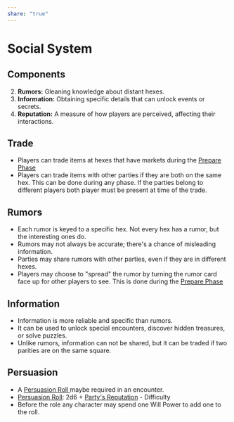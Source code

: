 ```yaml
---
share: "true"
---
```




# Social System
## Components

2. **Rumors:** Gleaning knowledge about distant hexes.
3. **Information:** Obtaining specific details that can unlock events or secrets.
4. **Reputation:** A measure of how players are perceived, affecting their interactions.


## Trade

 - Players can trade items at hexes that have markets during the [Prepare Phase](./Prepare%20Phase.html)
 -  Players can trade items with other parties if they are both on the same hex. This can be done during any phase. If the parties belong to different players both player must be present at time of the trade.

## Rumors

- Each rumor is keyed to a specific hex. Not every hex has a rumor, but the interesting ones do.
- Rumors may not always be accurate; there's a chance of misleading information.
- Parties may share rumors with other parties, even if they are in different hexes.
- Players may choose to "spread" the rumor by turning the rumor card face up for other players to see. This is done during the [Prepare Phase](./Prepare%20Phase.html)

## Information

- Information is more reliable and specific than rumors.
- It can be used to unlock special encounters, discover hidden treasures, or solve puzzles.
- Unlike rumors, information can not be shared, but it can be traded if two parities are on the same square.

## Persuasion

- A [Persuasion Roll ](Persuasion%20Roll.html)maybe required in an encounter.
- [Persuasion Roll](./Persuasion%20Roll.html): 2d6 + [Party's Reputation](./Party's%20Reputation.html) - Difficulty
- Before the role any character may spend one Will Power to add one to the roll.